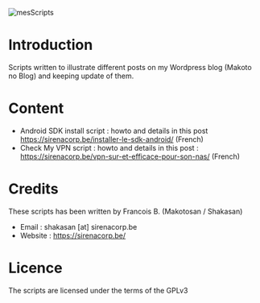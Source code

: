 
![mesScripts](https://sirenacorp.be/wp-content/uploads/2016/01/logo-1.png)

Introduction
============

Scripts written to illustrate different posts on my Wordpress blog (Makoto no Blog) and keeping update of them.

Content
=======

* Android SDK install script : howto and details in this post https://sirenacorp.be/installer-le-sdk-android/ (French)
* Check My VPN script : howto and details in this post : https://sirenacorp.be/vpn-sur-et-efficace-pour-son-nas/ (French)

Credits
=======

These scripts has been written by Francois B. (Makotosan / Shakasan)
* Email : shakasan [at] sirenacorp.be
* Website : https://sirenacorp.be/

Licence
=======

The scripts are licensed under the terms of the GPLv3
